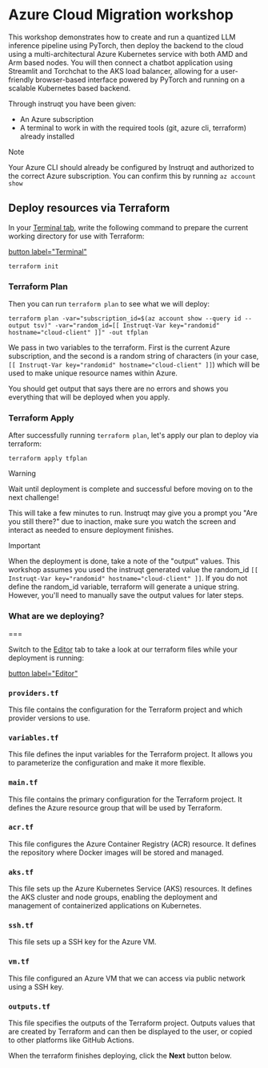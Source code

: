 # Azure Cloud Migration workshop

This workshop demonstrates how to create and run a quantized LLM inference pipeline using PyTorch, then deploy the backend to the cloud using a multi-architectural Azure Kubernetes service with both AMD and Arm based nodes. You will then connect a chatbot application using Streamlit and Torchchat to the AKS load balancer, allowing for a user-friendly browser-based interface powered by PyTorch and running on a scalable Kubernetes based backend.

Through instruqt you have been given:

- An Azure subscription
- A terminal to work in with the required tools (git, azure cli, terraform) already installed

> [!NOTE]
> Your Azure CLI should already be configured by Instruqt and authorized to the correct Azure subscription.
> You can confirm this by running `az account show`

## Deploy resources via Terraform

In your [Terminal tab](tab-0), write the following command to prepare the current working directory for use with Terraform:

[button label="Terminal"](tab-0)

```bash,run
terraform init
```

### Terraform Plan

Then you can run `terraform plan` to see what we will deploy:

```bash,run
terraform plan -var="subscription_id=$(az account show --query id --output tsv)" -var="random_id=[[ Instruqt-Var key="randomid" hostname="cloud-client" ]]" -out tfplan
```

We pass in two variables to the terraform. First is the current Azure subscription, and the second is a random string of characters (in your case, `[[ Instruqt-Var key="randomid" hostname="cloud-client" ]]`) which will be used to make unique resource names within Azure.

You should get output that says there are no errors and shows you everything that will be deployed when you apply.

### Terraform Apply

After successfully running `terraform plan`, let's apply our plan to deploy via terraform:

```bash,run
terraform apply tfplan
```

> [!WARNING]
> Wait until deployment is complete and successful before moving on to the next challenge!

This will take a few minutes to run. Instruqt may give you a prompt you "Are you still there?" due to inaction, make sure you watch the screen and interact as needed to ensure deployment finishes.

> [!IMPORTANT]
> When the deployment is done, take a note of the "output" values.
> This workshop assumes you used the instruqt generated value the random_id `[[ Instruqt-Var key="randomid" hostname="cloud-client" ]]`.
> If you do not define the random_id variable, terraform will generate a unique string. However, you'll need to manually save the output values for later steps.

### What are we deploying?
===

Switch to the [Editor](tab-1) tab to take a look at our terraform files while your deployment is running:

[button label="Editor"](tab-1)

### `providers.tf`

This file contains the configuration for the Terraform project and which provider versions to use.

### `variables.tf`

This file defines the input variables for the Terraform project. It allows you to parameterize the configuration and make it more flexible.

### `main.tf`

This file contains the primary configuration for the Terraform project. It defines the Azure resource group that will be used by Terraform.

### `acr.tf`

This file configures the Azure Container Registry (ACR) resource. It defines the repository where Docker images will be stored and managed.

### `aks.tf`

This file sets up the Azure Kubernetes Service (AKS) resources. It defines the AKS cluster and node groups, enabling the deployment and management of containerized applications on Kubernetes.

### `ssh.tf`

This file sets up a SSH key for the Azure VM.

### `vm.tf`

This file configured an Azure VM that we can access via public network using a SSH key.

### `outputs.tf`

This file specifies the outputs of the Terraform project. Outputs values that are created by Terraform and can then be displayed to the user, or copied to other platforms like GitHub Actions.

When the terraform finishes deploying, click the **Next** button below.
